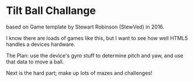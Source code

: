 # Tilt Ball Challange

based on Game template by Stewart Robinson (StewVed) in 2016.

I know there are loads of games like this, but I want to
see how well HTML5 handles a devices hardware.

The Plan:
use the device's gyro stuff to determine pitch and yaw, and use
that data to move a ball.

Next is the hard part; make up lots of mazes and challenges!